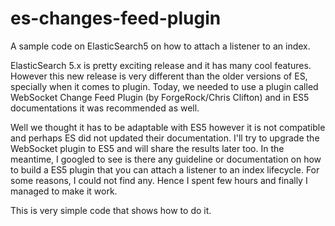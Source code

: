 # es-changes-feed-plugin
A sample code on ElasticSearch5 on how to attach a listener to an index.

ElasticSearch 5.x is pretty exciting release and it has many cool features. However this new release is very different than the older versions of ES, specially when it comes to plugin. Today, we needed to use a plugin called WebSocket Change Feed Plugin (by ForgeRock/Chris Clifton) and in ES5 documentations it was recommended as well.

Well we thought it has to be adaptable with ES5 however it is not compatible and perhaps ES did not updated their documentation. I'll try to upgrade the WebSocket plugin to ES5 and will share the results later too. In the meantime, I googled to see is there any guideline or documentation on how to build a ES5 plugin that you can attach a listener to an index lifecycle. For some reasons, I could not find any. Hence I spent few hours and finally I managed to make it work.

This is very simple code that shows how to do it.
